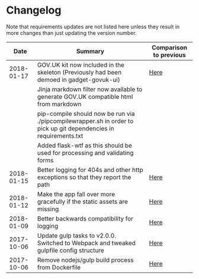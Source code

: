 # Changelog

Note that requirements updates are not listed here unless they result in more changes than just updating the version number.

| Date | Summary | Comparison to previous |
|---|---|---|
| 2018-01-17 | GOV.UK kit now included in the skeleton (Previously had been demoed in gadget-govuk-ui)                            | [Here](!12) |
|            | Jinja markdown filter now available to generate GOV.UK compatible html from markdown                               |             |
|            | pip-compile should now be run via ./pipcompilewrapper.sh in order to pick up git dependencies in requirements.txt  |             |
|            | Added flask-wtf as this should be used for processing and validating forms                                         |             |
| 2018-01-15 | Better logging for 404s and other http exceptions so that they report the path                                     | [Here](53c69a6bdd80e1139a0872ba5f659635facff3ca) |  |             |
| 2018-01-12 | Make the app fall over more gracefully if the static assets are missing                                            | [Here](ec499f7dfc827dc902d2ff0396f096c26015d9fc...58e70373d9d6bdbf5d81ce5c9750dd6294c8292f) |  |             |
| 2018-01-09 | Better backwards compatibility for logging                                                                         | [Here](ec499f7dfc827dc902d2ff0396f096c26015d9fc) |  |             |
| 2017-10-06 | Update gulp tasks to v2.0.0. Switched to Webpack and tweaked gulpfile config structure                             | [Here](8e25e6efcc23476c9526c7774de1ba4b3c9db160) |  |             |
| 2017-10-06 | Remove nodejs/gulp build process from Dockerfile                                                                   | [Here](a43006db3ceb40e71a476a6ec18d65ac0ec6c2bd) |
